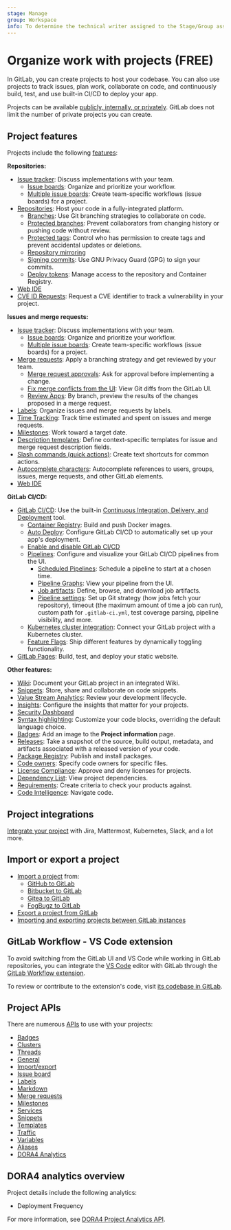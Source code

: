 ```yaml
---
stage: Manage
group: Workspace
info: To determine the technical writer assigned to the Stage/Group associated with this page, see https://about.gitlab.com/handbook/product/ux/technical-writing/#assignments
---
```


# Organize work with projects **(FREE)**

In GitLab, you can create projects to host
your codebase. You can also use projects to track issues, plan work,
collaborate on code, and continuously build, test, and use
built-in CI/CD to deploy your app.

Projects can be available [publicly, internally, or privately](../public_access.md).
GitLab does not limit the number of private projects you can create.

## Project features

Projects include the following [features](https://about.gitlab.com/features/):

**Repositories:**

- [Issue tracker](issues/index.md): Discuss implementations with your team.
  - [Issue boards](issue_board.md): Organize and prioritize your workflow.
  - [Multiple issue boards](issue_board.md#multiple-issue-boards): Create team-specific workflows (issue boards) for a project.
- [Repositories](repository/index.md): Host your code in a fully-integrated platform.
  - [Branches](repository/branches/index.md): Use Git branching strategies to
  collaborate on code.
  - [Protected branches](protected_branches.md): Prevent collaborators
  from changing history or pushing code without review.
  - [Protected tags](protected_tags.md): Control who has
  permission to create tags and prevent accidental updates or deletions.
  - [Repository mirroring](repository/mirror/index.md)
  - [Signing commits](repository/gpg_signed_commits/index.md): Use GNU Privacy Guard (GPG) to sign your commits.
  - [Deploy tokens](deploy_tokens/index.md): Manage access to the repository and Container Registry.
- [Web IDE](web_ide/index.md)
- [CVE ID Requests](../application_security/cve_id_request.md): Request a CVE identifier to track a
  vulnerability in your project.

**Issues and merge requests:**

- [Issue tracker](issues/index.md): Discuss implementations with your team.
  - [Issue boards](issue_board.md): Organize and prioritize your workflow.
  - [Multiple issue boards](issue_board.md#multiple-issue-boards): Create team-specific workflows (issue boards) for a project.
- [Merge requests](merge_requests/index.md): Apply a branching
  strategy and get reviewed by your team.
  - [Merge request approvals](merge_requests/approvals/index.md): Ask for approval before
  implementing a change.
  - [Fix merge conflicts from the UI](merge_requests/conflicts.md): View Git diffs from the GitLab UI.
  - [Review Apps](../../ci/review_apps/index.md): By branch, preview the results
  of the changes proposed in a merge request.
- [Labels](labels.md): Organize issues and merge requests by labels.
- [Time Tracking](time_tracking.md): Track time estimated and
  spent on issues and merge requests.
- [Milestones](milestones/index.md): Work toward a target date.
- [Description templates](description_templates.md): Define context-specific
  templates for issue and merge request description fields.
- [Slash commands (quick actions)](quick_actions.md): Create text shortcuts for
  common actions.
- [Autocomplete characters](autocomplete_characters.md): Autocomplete
  references to users, groups, issues, merge requests, and other GitLab
  elements.
- [Web IDE](web_ide/index.md)

**GitLab CI/CD:**

- [GitLab CI/CD](../../ci/index.md): Use the built-in [Continuous Integration, Delivery, and Deployment](https://about.gitlab.com/blog/2016/08/05/continuous-integration-delivery-and-deployment-with-gitlab/) tool.
  - [Container Registry](../packages/container_registry/index.md): Build and push Docker
  images.
  - [Auto Deploy](../../topics/autodevops/stages.md#auto-deploy): Configure GitLab CI/CD
  to automatically set up your app's deployment.
  - [Enable and disable GitLab CI/CD](../../ci/enable_or_disable_ci.md)
  - [Pipelines](../../ci/pipelines/index.md): Configure and visualize
    your GitLab CI/CD pipelines from the UI.
    - [Scheduled Pipelines](../../ci/pipelines/schedules.md): Schedule a pipeline
      to start at a chosen time.
    - [Pipeline Graphs](../../ci/pipelines/index.md#visualize-pipelines): View your
      pipeline from the UI.
    - [Job artifacts](../../ci/pipelines/job_artifacts.md): Define,
      browse, and download job artifacts.
    - [Pipeline settings](../../ci/pipelines/settings.md): Set up Git strategy (how jobs fetch your repository),
      timeout (the maximum amount of time a job can run), custom path for `.gitlab-ci.yml`, test coverage parsing, pipeline visibility, and more.
  - [Kubernetes cluster integration](../infrastructure/clusters/index.md): Connect your GitLab project
    with a Kubernetes cluster.
  - [Feature Flags](../../operations/feature_flags.md): Ship different features
    by dynamically toggling functionality.
- [GitLab Pages](pages/index.md): Build, test, and deploy your static
  website.

**Other features:**

- [Wiki](wiki/index.md): Document your GitLab project in an integrated Wiki.
- [Snippets](../snippets.md): Store, share and collaborate on code snippets.
- [Value Stream Analytics](../analytics/value_stream_analytics.md): Review your development lifecycle.
- [Insights](insights/index.md): Configure the insights that matter for your projects.
- [Security Dashboard](../application_security/security_dashboard/index.md)
- [Syntax highlighting](highlighting.md): Customize
  your code blocks, overriding the default language choice.
- [Badges](badges.md): Add an image to the **Project information** page.
- [Releases](releases/index.md): Take a snapshot of
  the source, build output, metadata, and artifacts
  associated with a released version of your code.
- [Package Registry](../packages/package_registry/index.md): Publish and install packages.
- [Code owners](code_owners.md): Specify code owners for specific files.
- [License Compliance](../compliance/license_compliance/index.md): Approve and deny licenses for projects.
- [Dependency List](../application_security/dependency_list/index.md): View project dependencies.
- [Requirements](requirements/index.md): Create criteria to check your products against.
- [Code Intelligence](code_intelligence.md): Navigate code.

## Project integrations

[Integrate your project](integrations/index.md) with Jira, Mattermost,
Kubernetes, Slack, and a lot more.

## Import or export a project

- [Import a project](import/index.md) from:
  - [GitHub to GitLab](import/github.md)
  - [Bitbucket to GitLab](import/bitbucket.md)
  - [Gitea to GitLab](import/gitea.md)
  - [FogBugz to GitLab](import/fogbugz.md)
- [Export a project from GitLab](settings/import_export.md#export-a-project-and-its-data)
- [Importing and exporting projects between GitLab instances](settings/import_export.md)

## GitLab Workflow - VS Code extension

To avoid switching from the GitLab UI and VS Code while working in GitLab repositories, you can integrate
the [VS Code](https://code.visualstudio.com/) editor with GitLab through the
[GitLab Workflow extension](https://marketplace.visualstudio.com/items?itemName=GitLab.gitlab-workflow).

To review or contribute to the extension's code, visit [its codebase in GitLab](https://gitlab.com/gitlab-org/gitlab-vscode-extension/).

## Project APIs

There are numerous [APIs](../../api/index.md) to use with your projects:

- [Badges](../../api/project_badges.md)
- [Clusters](../../api/project_clusters.md)
- [Threads](../../api/discussions.md)
- [General](../../api/projects.md)
- [Import/export](../../api/project_import_export.md)
- [Issue board](../../api/boards.md)
- [Labels](../../api/labels.md)
- [Markdown](../../api/markdown.md)
- [Merge requests](../../api/merge_requests.md)
- [Milestones](../../api/milestones.md)
- [Services](../../api/integrations.md)
- [Snippets](../../api/project_snippets.md)
- [Templates](../../api/project_templates.md)
- [Traffic](../../api/project_statistics.md)
- [Variables](../../api/project_level_variables.md)
- [Aliases](../../api/project_aliases.md)
- [DORA4 Analytics](../../api/dora/metrics.md)

## DORA4 analytics overview

Project details include the following analytics:

- Deployment Frequency

For more information, see [DORA4 Project Analytics API](../../api/dora/metrics.md).
